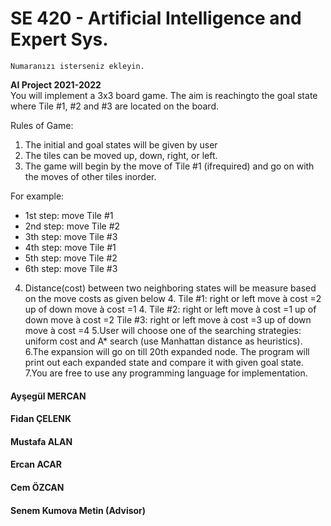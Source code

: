 # SE 420 - Artificial Intelligence and Expert Sys.


    Numaranızı isterseniz ekleyin.
    

<div class="alert alert-block alert-info">
<b>AI Project 2021-2022</b>
</div>
You will implement a 3x3 board game. The aim is reachingto the goal state where Tile #1, #2 and #3 are located on
the board.

Rules of Game:
1. The initial and goal states will be given by user
2. The tiles can be moved up, down, right, or left.
3. The game will begin by the move of Tile #1 (ifrequired) and go on with the moves of other tiles inorder.

For example:
- 1st step: move Tile #1
- 2nd step: move Tile #2
- 3th step: move Tile #3
- 4th step: move Tile #1
- 5th step: move Tile #2
- 6th step: move Tile #3

4. Distance(cost) between two neighboring states will be measure based on the move costs as given below
    4. Tile #1:
        right or left move à cost =2
        up of down move à cost =1
    4. Tile #2:
       right or left move à cost =1
       up of down move à cost =2
Tile #3:
right or left move à cost =3
up of down move à cost =4
5.User will choose one of the searching strategies: uniform cost and A* search (use Manhattan distance
as heuristics).
6.The expansion will go on till 20th expanded node. The program will print out each expanded state and
compare it with given goal state.
7.You are free to use any programming language for implementation. 

#### Ayşegül MERCAN
#### Fidan ÇELENK
#### Mustafa ALAN
#### Ercan ACAR
#### Cem ÖZCAN

####  Senem Kumova Metin (Advisor) 